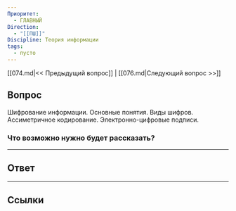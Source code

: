 ```yaml
---
Приоритет:
  - ГЛАВНЫЙ
Direction:
  - "[[ПШ]]" 
Discipline: Теория информации 
tags:
  - пусто
---
```

[[074.md|<< Предыдущий вопрос]] | [[076.md|Следующий вопрос >>]]
## Вопрос

Шифрование информации. Основные понятия. Виды шифров. Ассиметричное кодирование. Электронно-цифровые подписи.

### Что возможно нужно будет рассказать?


---
## Ответ


---
## Ссылки
